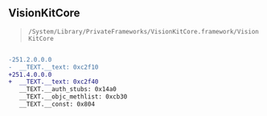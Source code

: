 ## VisionKitCore

> `/System/Library/PrivateFrameworks/VisionKitCore.framework/VisionKitCore`

```diff

-251.2.0.0.0
-  __TEXT.__text: 0xc2f10
+251.4.0.0.0
+  __TEXT.__text: 0xc2f40
   __TEXT.__auth_stubs: 0x14a0
   __TEXT.__objc_methlist: 0xcb30
   __TEXT.__const: 0x804

```
